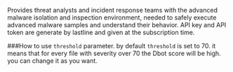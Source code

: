 Provides threat analysts and incident response teams with the advanced
  malware isolation and inspection environment, needed to safely execute advanced
  malware samples and understand their behavior. 
API key and API token are generate by lastline and given at the subscription time.

###How to use `threshold` parameter.
by default `threshold` is set to 70. it means that for every file with severity over 70
the Dbot score will be high. you can change it as you want.